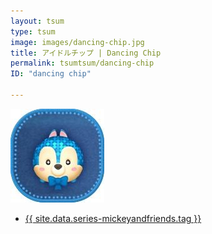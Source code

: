 ```yaml
---
layout: tsum
type: tsum
image: images/dancing-chip.jpg
title: アイドルチップ | Dancing Chip
permalink: tsumtsum/dancing-chip
ID: "dancing chip"

---
```

<img class="ui image" src="../images/dancing-chip.jpg">

* <a href="{{ site.data.series-mickeyandfriends.url }}">{{ site.data.series-mickeyandfriends.tag }}</a>
